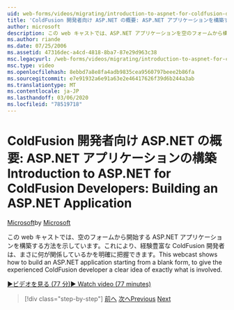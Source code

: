 ```yaml
---
uid: web-forms/videos/migrating/introduction-to-aspnet-for-coldfusion-developers-building-an-aspnet-application
title: 'ColdFusion 開発者向け ASP.NET の概要: ASP.NET アプリケーションを構築する |Microsoft Docs'
author: microsoft
description: この web キャストでは、ASP.NET アプリケーションを空のフォームから構築して、経験豊富な ColdFusion 開発者に明確なアイデアを提供する方法について説明します。
ms.author: riande
ms.date: 07/25/2006
ms.assetid: 47316dec-a4cd-4818-8ba7-87e29d963c38
msc.legacyurl: /web-forms/videos/migrating/introduction-to-aspnet-for-coldfusion-developers-building-an-aspnet-application
msc.type: video
ms.openlocfilehash: 8ebbd7a8e8fa4adb9835cea9560797beee2b86fa
ms.sourcegitcommit: e7e91932a6e91a63e2e46417626f39d6b244a3ab
ms.translationtype: MT
ms.contentlocale: ja-JP
ms.lasthandoff: 03/06/2020
ms.locfileid: "78519718"
---
```

# <a name="introduction-to-aspnet-for-coldfusion-developers-building-an-aspnet-application"></a><span data-ttu-id="407ef-103">ColdFusion 開発者向け ASP.NET の概要: ASP.NET アプリケーションの構築</span><span class="sxs-lookup"><span data-stu-id="407ef-103">Introduction to ASP.NET for ColdFusion Developers: Building an ASP.NET Application</span></span>

<span data-ttu-id="407ef-104">[Microsoft](https://github.com/microsoft)</span><span class="sxs-lookup"><span data-stu-id="407ef-104">by [Microsoft](https://github.com/microsoft)</span></span>

<span data-ttu-id="407ef-105">この web キャストでは、空のフォームから開始する ASP.NET アプリケーションを構築する方法を示しています。これにより、経験豊富な ColdFusion 開発者は、まさに何が関係しているかを明確に把握できます。</span><span class="sxs-lookup"><span data-stu-id="407ef-105">This webcast shows how to build an ASP.NET application starting from a blank form, to give the experienced ColdFusion developer a clear idea of exactly what is involved.</span></span>

[<span data-ttu-id="407ef-106">&#9654;ビデオを見る (77 分)</span><span class="sxs-lookup"><span data-stu-id="407ef-106">&#9654; Watch video (77 minutes)</span></span>](https://channel9.msdn.com/Blogs/ASP-NET-Site-Videos/introduction-to-aspnet-for-coldfusion-developers-building-an-aspnet-application)

> [!div class="step-by-step"]
> <span data-ttu-id="407ef-107">[前へ](intro-to-aspnet-for-coldfusion-developers-adding-aspnet-to-your-repertoire.md)
> [次へ](interop-between-php-and-the-windows-platform.md)</span><span class="sxs-lookup"><span data-stu-id="407ef-107">[Previous](intro-to-aspnet-for-coldfusion-developers-adding-aspnet-to-your-repertoire.md)
[Next](interop-between-php-and-the-windows-platform.md)</span></span>

